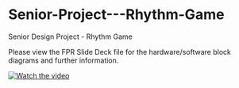 # Senior-Project---Rhythm-Game
Senior Design Project - Rhythm Game

Please view the FPR Slide Deck file for the hardware/software block diagrams and further information.

[![Watch the video](https://img.youtube.com/vi/4uR4OyKtAL4/maxresdefault.jpg)](https://youtu.be/4uR4OyKtAL4)
